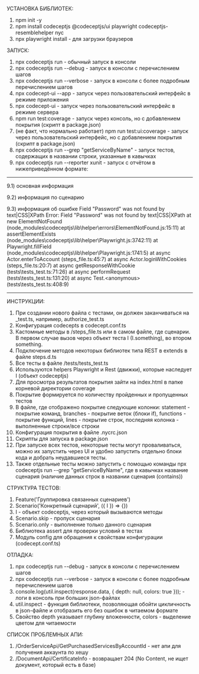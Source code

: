 УСТАНОВКА БИБЛИОТЕК:
1) npm init -y
2) npm install codeceptjs @codeceptjs/ui playwright codeceptjs-resemblehelper nyc
3) npx playwright install - для загрузки браузеров

ЗАПУСК:
1) npx codeceptjs run - обычный запуск в консоли
2) npx codeceptjs run --debug - запуск в консоли с перечислением шагов
3) npx codeceptjs run --verbose - запуск в консоли с более подробным перечислением шагов
4) npx codecept-ui --app - запуск через пользовательский интерфейс в режиме приложения
5) npx codecept-ui - запуск через пользовательский интерфейс в режиме сервера
6) npm run test:coverage - запуск через консоль, но с добавлением покрытия (скрипт в package.json)
7) (не факт, что нормально работает) npm run test:ui:coverage - запуск через пользовательский интерфейс, но с добавлением покрытия (скрипт в package.json) 
8) npx codeceptjs run --grep "getServiceByName" - запуск тестов, содержащих в названии строки, указанные в кавычках
9) npx codeceptjs run --reporter xunit - запуск с отчётом в нижеприведённом формате: 
****************************************************************************************
9.1) основная информация <testsuite name="Mocha Tests" tests="51" failures="0" errors="1" skipped="19" timestamp="Mon, 07 Oct 2024 13:21:02 GMT" time="249.304">

9.2) информация по сценарию <testcase classname="&#x41E;&#x442;&#x43A;&#x440;&#x44B;&#x442;&#x438;&#x435; &#x441;&#x442;&#x440;&#x430;&#x43D;&#x438;&#x446;&#x44B; &#x43B;&#x43E;&#x442;&#x430;:" name="openLotPage https://dev.realty.viomitra.ru" file="C:\Users\User\source\repos\ServiceAutoTest\tests\tests_test.ts" time="3.952"/>

9.3) информация об ошибке <testcase classname="&#x41F;&#x43E;&#x43B;&#x443;&#x447;&#x435;&#x43D;&#x438;&#x435; &#x434;&#x43E;&#x43A;&#x443;&#x43C;&#x435;&#x43D;&#x442;&#x430;:" name="getDocument https://dev.art.viomitra.ru" file="C:\Users\User\source\repos\ServiceAutoTest\tests\tests_test.ts" time="7.875"><failure>Field &#x22;Password&#x22; was not found by text|CSS|XPath
Error: Field &#x22;Password&#x22; was not found by text|CSS|XPath
    at new ElementNotFound (node_modules\codeceptjs\lib\helper\errors\ElementNotFound.js:15:11)
    at assertElementExists (node_modules\codeceptjs\lib\helper\Playwright.js:3742:11)
    at Playwright.fillField (node_modules\codeceptjs\lib\helper\Playwright.js:1741:5)
    at async Actor.enterToAccount (steps_file.ts:45:7)
    at async Actor.loginWithCookies (steps_file.ts:20:7)
    at async getResponseWithCookie (tests\tests_test.ts:71:26)
    at async performRequest (tests\tests_test.ts:131:20)
    at async Test.&#x3C;anonymous&#x3E; (tests\tests_test.ts:408:9)</failure></testcase>
*****************************************************************************************


ИНСТРУКЦИИ:
1) При создании нового файла с тестами, он должен заканчиваться на _test.ts, например, authorize_test.ts
2) Конфигурация codecepts в codecept.conf.ts
3) Кастомные методы в /steps_file.ts или в самом файле, где сценарии. В первом случае вызов через объект теста I (I.something), во втором something.
4) Подключение методов некоторых библиотек типа REST в extends в файле steps.d.ts
5) Все тесты в файле /tests/tests_test.ts
6) Используются helpers Playwright и Rest (движки), которые наследует I (объект codeceptjs)
7) Для просмотра результатов покрытия зайти на index.html в папке корневой директории coverage 
8) Покрытие формируется по количеству пройденных и пропущенных тестов
9) В файле, где отображено покрытие следующие колонки: statement - покрытие команд, branches - покрытие веток (блоки if), functions - покрытие функций, lines - покрытие строк, последняя колонка - выполненные строки/все строки
10) Конфигурация покрытия в файле .nycrc.json
11) Скрипты для запуска в package.json
12) При запуске всех тестов, некоторые тесты могут проваливаться, можно их запустить через UI и удобно запустить отдельно блоки кода и добрать неудавшиеся тесты.
13) Также отдельные тесты можно запустить с помощью команды npx codeceptjs run --grep "getServiceByName", где в кавычках название сценария (наличие данных строк в названии сценария (contains))

СТРУКТУРА ТЕСТОВ:
1) Feature('Группировка связанных сценариев')
2) Scenario('Конкретный сценарий', ({ I }) => {})
3) I - объект codeceptjs, через который вызываются методы
4) Scenario.skip - пропуск сценария
5) Scenario.only - выполнение только данного сценария
6) Библиотека assert для проверки условий в тестах
7) Модуль config для обращения к свойствам конфигурации (codecept.conf.ts)

ОТЛАДКА:
1) npx codeceptjs run --debug - запуск в консоли с перечислением шагов
2) npx codeceptjs run --verbose - запуск в консоли с более подробным перечислением шагов
3) console.log(util.inspect(response.data, { depth: null, colors: true })); - логи в консоль при больших json-файлах
4) util.inspect - функция библиотеки, позволяющая обойти цикличность в json-файле и отобразить его без ошибок в читаемом формате
5) Свойство depth указывает глубину вложенности, colors - выделение цветом для читаемости

СПИСОК ПРОБЛЕМНЫХ АПИ:
1) /OrderServiceApi/GetPurchasedServicesByAccountId - нет апи для получения аккаунта по хешу
2) /DocumentApi/CertificateInfo - возвращает 204 (No Content, не ищет документ, который есть в базе)




